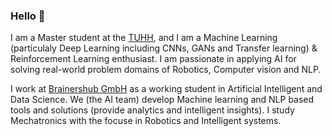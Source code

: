 ### Hello 👋

I am a Master student at the [TUHH](https://www.tuhh.de/tuhh/startseite.html), and I am a Machine Learning (particulaly Deep Learning including CNNs, GANs and Transfer learning) & Reinforcement Learning enthusiast. I am passionate in applying AI for solving real-world problem domains of Robotics, Computer vision and NLP.

I work at [Brainershub GmbH](https://brainershub.com/?lang=en) as a working student in Artificial Intelligent and Data Science. We (the AI team) develop Machine learning and NLP based tools and solutions (provide analytics and intelligent insights). I study Mechatronics with the focuse in Robotics and Intelligent systems.
 <!--- 
; this includes courses: Robotics, Machine learaning, Computer vision, Embedded Systems, Control Systems and more.

M

 Most of my self-conducted projects done for the sake of learaning are published here. 
 
- 👯 I’m looking to collaborate on ...
- 🤔 I’m looking for help with ...
- 💬 Ask me about ...
- 📫 How to reach me: ...
- 😄 Pronouns: ...
- ⚡ Fun fact: ...

Add more about my projects
main projecs

--->


